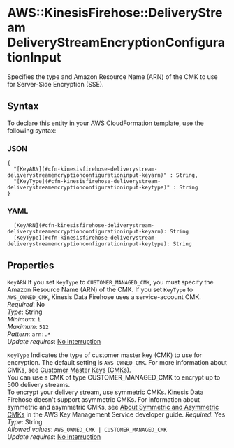 # AWS::KinesisFirehose::DeliveryStream DeliveryStreamEncryptionConfigurationInput<a name="aws-properties-kinesisfirehose-deliverystream-deliverystreamencryptionconfigurationinput"></a>

Specifies the type and Amazon Resource Name \(ARN\) of the CMK to use for Server\-Side Encryption \(SSE\)\.

## Syntax<a name="aws-properties-kinesisfirehose-deliverystream-deliverystreamencryptionconfigurationinput-syntax"></a>

To declare this entity in your AWS CloudFormation template, use the following syntax:

### JSON<a name="aws-properties-kinesisfirehose-deliverystream-deliverystreamencryptionconfigurationinput-syntax.json"></a>

```
{
  "[KeyARN](#cfn-kinesisfirehose-deliverystream-deliverystreamencryptionconfigurationinput-keyarn)" : String,
  "[KeyType](#cfn-kinesisfirehose-deliverystream-deliverystreamencryptionconfigurationinput-keytype)" : String
}
```

### YAML<a name="aws-properties-kinesisfirehose-deliverystream-deliverystreamencryptionconfigurationinput-syntax.yaml"></a>

```
  [KeyARN](#cfn-kinesisfirehose-deliverystream-deliverystreamencryptionconfigurationinput-keyarn): String
  [KeyType](#cfn-kinesisfirehose-deliverystream-deliverystreamencryptionconfigurationinput-keytype): String
```

## Properties<a name="aws-properties-kinesisfirehose-deliverystream-deliverystreamencryptionconfigurationinput-properties"></a>

`KeyARN` <a name="cfn-kinesisfirehose-deliverystream-deliverystreamencryptionconfigurationinput-keyarn"></a>
If you set `KeyType` to `CUSTOMER_MANAGED_CMK`, you must specify the Amazon Resource Name \(ARN\) of the CMK\. If you set `KeyType` to ` AWS_OWNED_CMK`, Kinesis Data Firehose uses a service\-account CMK\.  
_Required_: No  
_Type_: String  
_Minimum_: `1`  
_Maximum_: `512`  
_Pattern_: `arn:.*`  
_Update requires_: [No interruption](https://docs.aws.amazon.com/AWSCloudFormation/latest/UserGuide/using-cfn-updating-stacks-update-behaviors.html#update-no-interrupt)

`KeyType` <a name="cfn-kinesisfirehose-deliverystream-deliverystreamencryptionconfigurationinput-keytype"></a>
Indicates the type of customer master key \(CMK\) to use for encryption\. The default setting is `AWS_OWNED_CMK`\. For more information about CMKs, see [Customer Master Keys \(CMKs\)](https://docs.aws.amazon.com/kms/latest/developerguide/concepts.html#master_keys)\.  
You can use a CMK of type CUSTOMER_MANAGED_CMK to encrypt up to 500 delivery streams\.  
To encrypt your delivery stream, use symmetric CMKs\. Kinesis Data Firehose doesn't support asymmetric CMKs\. For information about symmetric and asymmetric CMKs, see [About Symmetric and Asymmetric CMKs](https://docs.aws.amazon.com/kms/latest/developerguide/symm-asymm-concepts.html) in the AWS Key Management Service developer guide\.
_Required_: Yes  
_Type_: String  
_Allowed values_: `AWS_OWNED_CMK | CUSTOMER_MANAGED_CMK`  
_Update requires_: [No interruption](https://docs.aws.amazon.com/AWSCloudFormation/latest/UserGuide/using-cfn-updating-stacks-update-behaviors.html#update-no-interrupt)
